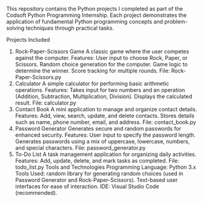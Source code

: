 This repository contains the Python projects I completed as part of the Codsoft Python Programming Internship. Each project demonstrates the application of fundamental Python programming concepts and problem-solving techniques through practical tasks.

Projects Included
1. Rock-Paper-Scissors Game
A classic game where the user competes against the computer.
Features:
User input to choose Rock, Paper, or Scissors.
Random choice generation for the computer.
Game logic to determine the winner.
Score tracking for multiple rounds.
File: Rock-Paper-Scissors.py
2. Calculator
A simple calculator for performing basic arithmetic operations.
Features:
Takes input for two numbers and an operation (Addition, Subtraction, Multiplication, Division).
Displays the calculated result.
File: calculator.py
3. Contact Book
A mini application to manage and organize contact details.
Features:
Add, view, search, update, and delete contacts.
Stores details such as name, phone number, email, and address.
File: contact_book.py
4. Password Generator
Generates secure and random passwords for enhanced security.
Features:
User input to specify the password length.
Generates passwords using a mix of uppercase, lowercase, numbers, and special characters.
File: password_generator.py
5. To-Do List
A task management application for organizing daily activities.
Features:
Add, update, delete, and mark tasks as completed.
File: todo_list.py
Tools and Technologies
Programming Language: Python 3.x
Tools Used:
random library for generating random choices (used in Password Generator and Rock-Paper-Scissors).
Text-based user interfaces for ease of interaction.
IDE: Visual Studio Code (recommended).
